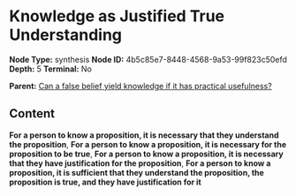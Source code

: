 # Knowledge as Justified True Understanding

**Node Type:** synthesis
**Node ID:** 4b5c85e7-8448-4568-9a53-99f823c50efd
**Depth:** 5
**Terminal:** No

**Parent:** [Can a false belief yield knowledge if it has practical usefulness?](can-a-false-belief-yield-knowledge-if-it-has-practical-usefulness-antithesis-f127ab1b-6904-4c73-8a5a-8bbf26bbf922.md)

## Content

**For a person to know a proposition, it is necessary that they understand the proposition**, **For a person to know a proposition, it is necessary for the proposition to be true**, **For a person to know a proposition, it is necessary that they have justification for the proposition**, **For a person to know a proposition, it is sufficient that they understand the proposition, the proposition is true, and they have justification for it**
